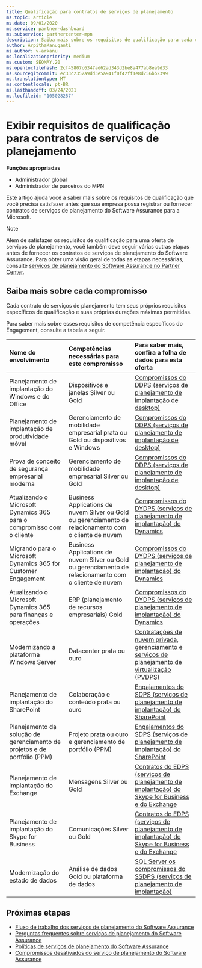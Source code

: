 ```yaml
---
title: Qualificação para contratos de serviços de planejamento
ms.topic: article
ms.date: 09/01/2020
ms.service: partner-dashboard
ms.subservice: partnercenter-mpn
description: Saiba mais sobre os requisitos de qualificação para cada contrato de serviços de planejamento do Software Assurance que uma empresa pode desejar oferecer a clientes corporativos.
author: ArpithaKanuganti
ms.author: v-arkanu
ms.localizationpriority: medium
ms.custom: SEOMAY.20
ms.openlocfilehash: 2cf45807c6347ad62ad343d2be8a477ab8ea9d33
ms.sourcegitcommit: ec33c2352a9dd3e5a941f0f42ff1e8d256bb2399
ms.translationtype: MT
ms.contentlocale: pt-BR
ms.lasthandoff: 03/24/2021
ms.locfileid: "105028257"
---
```

# <a name="view-eligibility-requirements-for-planning-services-engagements"></a>Exibir requisitos de qualificação para contratos de serviços de planejamento

**Funções apropriadas**

- Administrador global
- Administrador de parceiros do MPN

Este artigo ajuda você a saber mais sobre os requisitos de qualificação que você precisa satisfazer antes que sua empresa possa registrar ou fornecer contratos de serviços de planejamento do Software Assurance para a Microsoft.

>[!NOTE]
> Além de satisfazer os requisitos de qualificação para uma oferta de serviços de planejamento, você também deve seguir várias outras etapas antes de fornecer os contratos de serviços de planejamento do Software Assurance. Para obter uma visão geral de todas as etapas necessárias, consulte [serviços de planejamento do Software Assurance no Partner Center](software-assurance-dps.md).

## <a name="learn-more-about-each-engagement"></a>Saiba mais sobre cada compromisso

Cada contrato de serviços de planejamento tem seus próprios requisitos específicos de qualificação e suas próprias durações máximas permitidas.

Para saber mais sobre esses requisitos de competência específicos do Engagement, consulte a tabela a seguir.

| Nome do envolvimento | Competências necessárias para este compromisso | Para saber mais, confira a folha de dados para esta oferta |
|:--- |:--- |:--- |
| Planejamento de implantação do Windows e do Office  | Dispositivos e janelas Silver ou Gold  |  [Compromissos do DDPS (serviços de planejamento de implantação de desktop)](https://go.microsoft.com/fwlink/?linkid=2116072)
| Planejamento de implantação de produtividade móvel  | Gerenciamento de mobilidade empresarial prata ou Gold ou dispositivos e Windows  | [Compromissos do DDPS (serviços de planejamento de implantação de desktop)](https://go.microsoft.com/fwlink/?linkid=2116072) |  
| Prova de conceito de segurança empresarial moderna |  Gerenciamento de mobilidade empresarial Silver ou Gold  | [Compromissos do DDPS (serviços de planejamento de implantação de desktop)](https://go.microsoft.com/fwlink/?linkid=2116072) |  
| Atualizando o Microsoft Dynamics 365 para o compromisso com o cliente  | Business Applications de nuvem Silver ou Gold ou gerenciamento de relacionamento com o cliente de nuvem  | [Compromissos do DYDPS (serviços de planejamento de implantação) do Dynamics](https://go.microsoft.com/fwlink/?linkid=2116073)
| Migrando para o Microsoft Dynamics 365 for Customer Engagement  | Business Applications de nuvem Silver ou Gold ou gerenciamento de relacionamento com o cliente de nuvem  | [Compromissos do DYDPS (serviços de planejamento de implantação) do Dynamics](https://go.microsoft.com/fwlink/?linkid=2116073)
| Atualizando o Microsoft Dynamics 365 para finanças e operações  | ERP (planejamento de recursos empresariais) Gold  | [Compromissos do DYDPS (serviços de planejamento de implantação) do Dynamics](https://go.microsoft.com/fwlink/?linkid=2116073)  |
| Modernizando a plataforma Windows Server | Datacenter prata ou ouro | [Contratações de nuvem privada, gerenciamento e serviços de planejamento de virtualização (PVDPS)](https://go.microsoft.com/fwlink/?linkid=2115982) |
| Planejamento de implantação do SharePoint  | Colaboração e conteúdo prata ou ouro  | [Engajamentos do SDPS (serviços de planejamento de implantação) do SharePoint](https://go.microsoft.com/fwlink/?linkid=2116074)  |
| Planejamento da solução de gerenciamento de projetos e de portfólio (PPM)  | Projeto prata ou ouro e gerenciamento de portfólio (PPM)  | [Engajamentos do SDPS (serviços de planejamento de implantação) do SharePoint](https://go.microsoft.com/fwlink/?linkid=2116074)  |
| Planejamento de implantação do Exchange  | Mensagens Silver ou Gold  | [Contratos do EDPS (serviços de planejamento de implantação) do Skype for Business e do Exchange](https://go.microsoft.com/fwlink/?linkid=2116075)  |
Planejamento de implantação do Skype for Business  | Comunicações Silver ou Gold  | [Contratos do EDPS (serviços de planejamento de implantação) do Skype for Business e do Exchange](https://go.microsoft.com/fwlink/?linkid=2116075)  |
| Modernização do estado de dados  | Análise de dados Gold ou plataforma de dados  | [SQL Server os compromissos do SSDPS (serviços de planejamento de implantação)](https://go.microsoft.com/fwlink/?linkid=2116076)  |

## <a name="next-steps"></a>Próximas etapas

- [Fluxo de trabalho dos serviços de planejamento do Software Assurance](https://go.microsoft.com/fwlink/?linkid=2115983)
- [Perguntas frequentes sobre serviços de planejamento do Software Assurance](https://go.microsoft.com/fwlink/?linkid=2116077)
- [Políticas de serviços de planejamento do Software Assurance](https://go.microsoft.com/fwlink/?linkid=2115984)
- [Compromissos desativados do serviço de planejamento do Software Assurance](https://query.prod.cms.rt.microsoft.com/cms/api/am/binary/RE4sln9)
